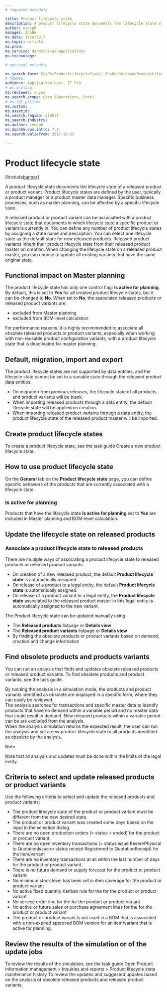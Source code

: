 ```yaml
---
# required metadata

title: Product lifecycle state
description: A product lifecycle state documents the lifecycle state of a released product or product variant.  
author: cvocph
manager: AnnBe
ms.date: 12/8/2017
ms.topic: article
ms.prod: 
ms.service: dynamics-ax-applications
ms.technology: 

# optional metadata

ms.search.form: EcoResProductLifecycleState, EcoResReleasedProductLifecycleStateChanges
# ROBOTS: 
audience: Application User, IT Pro
# ms.devlang: 
ms.reviewer: yuyus
ms.search.scope: Core (Operations, Core)
# ms.tgt_pltfrm: 
ms.custom: 
ms.assetid: 
ms.search.region: global
ms.search.industry: 
ms.author: cvocph
ms.dyn365.ops.intro: 7.3 
ms.search.validFrom: 2017-12-31

---
```


# Product lifecycle state 

[!include[banner](../includes/banner.md)]


A product lifecycle state documents the lifecycle state of a released product or product variant. Product lifecycle states are defined 
by the user, typically a product manager or a product master data manager. Specific business processes, such as master planning, can be 
affected by a specific lifecycle state.   
 
A released product or product variant can be associated with a product lifecycle state that documents in which lifecycle state a 
specific product or variant is currently in. You can define any number of product lifecycle states by assigning a state name and 
description. You can select one lifecycle state as the default state for new released products. Released product variants inherit 
their product lifecycle state from their released product master on creation. When changing the 
lifecycle state on a released product master, you can choose to update all existing variants that have the same original state.  
 
## Functional impact on Master planning 

The product lifecycle state has only one control flag: **Is active for planning**. By default, this is set to **Yes** for all created 
product lifecycle states, but it can be changed to **No**. When set to **No**, the associated released products or released product variants are: 

-  excluded from Master planning 
-  excluded from BOM-level calculation 
 
For performance reasons, it is highly recommended to associate all obsolete released products or product variants, especially when 
working with non-reusable product configuration variants, with a product lifecycle state that is deactivated for master planning.  
 
## Default, migration, import and export 

The product lifecycle states are not supported by data entities, and the lifecycle state cannot be set to a variable state through the 
released product data entities.

-  On migration from previous releases, the lifecycle state of all products and product variants will be blank.  
-  When importing released products through a data entity, the default lifecycle state will be applied on creation.  
-  When importing released product variants through a data entity, the product lifecycle state of the released product master will be imported.   
 
## Create product lifecycle states 
 
To create a product lifecycle state, see the task guide Create a new product lifecycle state.  

## How to use product lifecycle state 

On the **General** tab on the **Product lifecycle state** page, you can define specific behaviors of the products that are currently associated 
with a lifecycle state. 

### Is active for planning 
 
Products that have the lifecycle state **Is active for planning** set to **Yes** are included in Master planning and BOM-level calculation.

## Update the lifecycle state on released products 

### Associate a product lifecycle state to released products 
 
There are multiple ways of associating a product lifecycle state to released products or released product variants:

-  On creation of a new released product, the default **Product lifecycle state** is automatically assigned. 
-  On release of a product to a legal entity, the default **Product lifecycle state** is automatically assigned. 
-  On release of a product variant to a legal entity, the **Product lifecycle state** associated to the released product master in this 
legal entity is automatically assigned to the new variant. 

The Product lifecycle state can be updated manually using 

-	 The **Released products** listpage or **Details view** 
-  The **Released product variants** listpage or **Details view** 
-  By finding the obsolete products or product variants based on demand, creation and change information  
 
## Find obsolete products and products variants 
 
You can run an analysis that finds and updates obsolete released products or released product variants.  To find obsolete products and product
variants, see the task guide. 
 
By running the analysis in a simulation mode, the products and product variants identified as obsolete are displayed in a specific form, where they can easily be reviewed.  
The analysis searches for transactions and specific master data to identify products that have no demand within a variable period and no master data that could result in demand. New released products within a variable period can be are excluded from the analysis.  
When the analysis simulation returns the expected result, the user can run the analysis and set a new product lifecycle state to all products identified as obsolete by the analysis.  
 
> [!NOTE]
> Note that all analysis and updates must be done within the limits of the legal entity.  
 
## Criteria to select and update released products or product variants 
 
Use the following criteria to select and update the released products and product variants: 

-	 The product lifecycle state of the product or product variant must be different from the new desired state. 
-  The product or product variant was created some days based on the input in the selection dialog. 
-  There are no open production orders (= status < ended) for the product or product variant. 
-  There are no open inventory transactions (= status issue ReservPhysical to QuotationIssue or status receipt Registrered to QuotationReceipt) for the item/variant 
-  There are no inventory transactions at all within the last number of days for the product or product variant. 
-  There is no future demand or supply forecast for the product or product variant  
-  No minimum stock level has been set in item coverage for the product or product variant 
-  No active fixed quantity Kanban rule for the for the product or product variant  
-  No service order line for the for the product or product variant 
-  No active or future sales or purchase agreement lines for the for the product or product variant 
-  The product or product variant is not used in a BOM that is associated with a non-expired approved BOM version for an item/variant that is active for planning.  

## Review the results of the simulation or of the update jobs 

To review the results of the simulation, see the task guide 
Open Product information management > Inquiries and reports > Product lifecycle state maintenance history 
To review the updates and suggested updates based on the analysis of obsolete released products and released product variants.  
 





